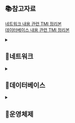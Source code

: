 <h2> 📚참고자료 </h2>

<a href="https://github.com/BACKEND-CS/backend-interview-question/blob/main/TMI/%EB%84%A4%ED%8A%B8%EC%9B%8C%ED%81%AC%20%EC%A7%88%EB%AC%B8%20TMI.md">네트워크 내용 관련 TMI 정리본</a>
<br>
<a href="https://github.com/BACKEND-CS/backend-interview-question/blob/main/TMI/%EB%8D%B0%EC%9D%B4%ED%84%B0%EB%B2%A0%EC%9D%B4%EC%8A%A4%20%EC%A7%88%EB%AC%B8%20TMI.md">데이터베이스 내용 관련 TMI 정리본</a>


<details>
  <summary><h2> 📡네트워크 </h2> </summary>
  
  <details>
  <summary> 웹 통신의 큰 흐름: https://www.google.com/ 을 접속할 때 일어나는 일</summary>
  
    1. 입력한 도메인 주소에 해당하는 서버의 IP주소를 알기 위해 첫번째로 캐싱된 데이터가 있는지 확인한다.
    2. 캐싱된 데이터가 없다면 DNS 서버에서 해당 도메인에 매핑되는 IP 주소가 검색될 때까지 반복적 질의 요청을 진행합니다.
    3. 신뢰할수 있는 연결을 위해 TCP 프로토콜을 이용해 3-way handshake 과정을 진행합니다.
    4. 브라우저가 서버에 HTTP/GET 요청을 보내고, 서버는 해당하는 리소스를 응답하면 브라우저는 리소스를 렌더링해서 클라이언트에게 보여줍니다.
    
  </details>
  
  <details>
  <summary> TCP와 UDP의 차이점에 대해서 설명해보세요.</summary>
  
    - TCP
      1. 가상 회선 방식의 연결 지향형 프로토콜(3/4-way handshake)
      2. 전송 순서 보장
      3. 흐름 제어, 혼잡 제어를 통한 데이터 처리 속도, 패킷 수 조절
      4. 높은 신뢰성 보장
      5. 속도 느림
     
    - UDP
      1. 데이터그램 방식의 비연결형 서비스
      2. 전송 순서 미보장
      3. 데이터 수신 여부 미확인
      4. 신뢰성이 낮음
      5. TCP보다 속도 빠름

  </details>
  
  <details>
  <summary> TCP 3, 4 way handshake에 대해서 설명해보세요.</summary>
  
    TCP 3way handshake는 SYN, ACK 패킷을 주고받으며 가상회선을 수립하는 단계입니다. 
    클라이언트는 서버에 요청을 전송할 수 있는지, 서버는 클라이언트에게 응답을 전송할 수 있는지 확인하는 과정입니다. 
    
    TCP 4way handshake는 ACK, FIN 패킷을 주고받으며, TCP연결을 해제하는 단계입니다.
    단, 서버에서 소켓이 닫혔다고 통지해도 클라이언트 측에서는 일정시간 대기하는데, 혹시나 패킷이 나중에 도착할 수 있기 때문입니다.
    
  </details>
  
  <details>
  <summary> HTTP와 HTTPS의 차이점에 대해서 설명해보세요.</summary>
 
    HTTP와 HTTPS 모두 인터넷 상에서 클라이언트와 서버가 자원을 주고 받을 때 쓰는 통신 규약입니다.
    HTTP 암호화되지 않은 텍스트 교환이고, HTTPS는 TLS/SSL 프로토콜을 사용해 데이터를 암호화하여 통신합니다.

  </details>
  
  <details>
  <summary> SSL Handshake에 대해서 설명해보세요.</summary>
  
    1. 클라이언트는 TCP 3-way handshake를 수행한 이후 데이터 전송합니다.
    2. 서버는 SSL 인증서 보냅니다.
    3. 클라이언트는 받은 SSL 인증서를 인증기관에 검증합니다.
    4. 클라이언트는 서버의 공개키를 얻을 수 있습니다.
    5. 클라이언트가 서버의 공개키로 대칭키를 암호화해서 서버에 보냅니다.
    6. 서버는 이를 개인키로 복호화하고 이후 통신은 공유된 대칭키로 암호화되어 통신합니다.

  </details>
  
  <details>
  <summary> HTTP 메서드와 이것이 하는 역할에 대해서 설명해보세요.</summary>
  
    HTTP 메서드는 클라이언트가 서버에 리소스를 요청할 때 사용하는 방법입니다.
    각 메서드는 서버에서 수행하는 특정 동작을 나타냅니다.
    대표적으로, GET/POST/PUT/DELETE가 있습니다.

    HTTP 메서드는 서버에서 어떤 동작을 수행할지를 결정하여 클라이언트와 서버 간에 명확하고 예측 가능한 상호 작용을 가능하게 합니다.

  </details>
  
  <details>
  <summary> RESTful, REST에 관한 설명</summary>
  
    REST는 각 자원에 대하여 자원의 상태에 대한 정보를 주고받는 개발방식을 말합니다.
    서버의 자원을 어떠한 방식으로 접근하도록 해야 하는지를 구체적으롬 명시한 아키텍쳐 스타일입니다.
    
    이 아키텍쳐 원칙을 잘 준수해서 설계했을 때 RESTful하다고 할 수 있습니다.

  </details>

  <details>
  <summary> OSI 7계층과 존재 이유</summary>
    
    OSI 7계층은 네트워크에서 통신이 일어나는 과정을 7단계로 나눈 것을 말합니다.
    
    통신이 일어나는 과정을 단계별로 파악하기 용이합니다.
    문제가 발생했을 때 다른 단계의 장비/소프트웨어를 건드리지 않고 문제가 발생한 단계에서 해결할 수 있습니다.
    
  </details>
  <details>
  <summary> TCP/IP 4계층</summary>
  
    TCP/IP 4계층은 TCP/IP 프로토콜 통신 과정에 초점을 맞춘 모델입니다.
    OSI 7계층에 비해 간소화된 계층 구조로 네트워크 통신의 효율성을 높이고자 하는데 그 목적이 있습니다.

  </details>
  <details>
  <summary> 웹 서버 소프트웨어(Apache, Nginx)는 OSI 7계층 중 어디서 작동하는지 설명해보세요.</summary>
  
    Web Server는 HTTP 프로토콜을 이용하여 HTML 데이터를 클라이언트에게 제공해주는 서버입니다.

    HTTP 프로토콜이란 OSI 7 계층인 응용 계층에 위치한 프로토콜로서 브라우저(클라이언트)와 서버 사이에 정보를 주고 받기 위한 프로토콜로 사용된다. 

    그렇기 때문에 웹 서버 소프트웨어인 Apache, Nginx는 OSI 7계층 중 응용 계층(Application Layer)에서 작동합니다.

  </details>

</details>

<details>
 <summary><h2> 📳데이터베이스 </h2> </summary>

  <details>
  <summary> 데이터베이스에서 인덱스를 사용하는 이유 및 장단점에 대해 설명해주세요.</summary>
    
    RDBMS에서 데이터 조회 성능 향상을 위해 사용합니다.
    
    장점은 테이블의 레코드를 Full scan하지 않아 검색 속도가 향상됩니다.
    
    단점은 3가지가 있습니다.
    첫 번째로, 조회를 제외한(INSERT, UPDATE, DELETE) 성능에 악영향을 미칩니다.
    두 번째로, 인덱스를 위한 추가 저장 공간이 필요합니다.
    세 번째로, 인덱스를 생성하고 주기적으로 관리할 인력과 시간이 소요됩니다.
     
  </details>
  
  <details>
  <summary> 트랜잭션에 대해서 설명해주세요.</summary>
  
    데이터베이스의 상태를 변화시키는 하나의 논리적인 작업 단위입니다.
    
    하나의 트랜잭션은 여러 개의 연산이 수행될 수 있습니다.
     
  </details>
  
  <details>
  <summary> ACID에 대해서 설명해주세요.</summary>
     
     ACID는 트랜잭션이 안전하게 수행된다는 것을 보장하기 위한 성질로 4가지 특성이 있습니다.
     
     1. 원자성(Atomicity) 
        트랜잭션이 DB에 모두 반영되거나, 중간에 어떤 문제가 발생한다면 전혀 반영되지 않아야 합니다.
        
     2. 일관성(consistency)
        트랜잭션 작업이 완료된 후에도, 데이터베이스의 제약조건이 지켜져야 합니다.
        
     3. 고립성(Isolation)
        둘 이상의 트랜잭션이 실행되고 있을 때, 각각의 트랜잭션은 서로 간섭없이 독립적으로 수행되어야 합니다.
        
     4. 지속성(Durability)
        성공적으로 트랜잭션이 수행되었다면, 그 결과는 데이터베이스에 영구적으로 보존되어야 합니다.
        
  </details>
  
  <details>
  <summary> 트랜잭션 격리 수준(Transaction Isolation Levels)에 대해서 설명해주세요.</summary>
     
     트랜잭션들끼리 일관성 있는 데이터를 얼마나 허용할 것인지 정해놓은 수준을 말합니다.
     
     고립 수준이 높을수록 일관성은 보장되나 그만큼 동시성이 떨어져 성능은 하락합니다.
     
     수준은 총 4단계로, Read Uncommitted, Read Committed, Repeatable Read, Serializable이 있습니다.
     
     이상 현상은 Dirty Read, Non Repeatable Read, Phantom Read가 있습니다.
     
  </details>
  
  <details>
  <summary> 정규화에 대해서 설명해주세요.</summary>
     
     정규화는 관계형 데이터 모델에서 릴레이션의 구조, 스키마를 변경해 가는 과정을 말합니댜.
     
     정규화의 목적
     1. 데이터의 중복을 없애면서 불필요한 데이터를 최소화시킨다.
     2. 무결성을 지키고, 이상 현상을 방지한다.
     3. 테이블 구성을 논리적이고 직관적으로 할 수 있다.
     4. 데이터베이스 구조를 확장에 용이해진다.
     
     
  </details>
  
  <details>
  <summary> JOIN에 대해서 설명해주세요.</summary>
     
      조인은 한 테이블의 primary key로 사용되는 column을 기준으로 두 개의 테이블을 서로 묶어서 하나의 결과를 만들어 내는 것을 말합니다.

    - INNER JOIN(내부 조인)은 두 테이블에 모두 있는 행들만
    - OUTER JOIN(외부 조인)은 기준 테이블에 있는 모든 행들을 가져오고,
    - CROSS JOIN(상호 조인)은 모든 행을 가져옵니다.
    - SELF JOIN(자체 조인)은 자신이 자신과 조인한다는 의미로, 1개의 테이블을 사용합니다.
     
  </details>
  
  <details>
  <summary> RDBMS vs NOSQL에 대해서 설명해주세요.</summary>
     
     RDBMS는 관계형 데이터 베이스로 행과 열로 이루어진 테이블에 데이터를 저장하고, 테이블간의 관계를 만들 수 있습니다. 
     테이블에 정해진 스키마에 따라 데이터를 저장해야 하고, SQL을 사용해 데이터를 다룰 수 있습니다. 
     엄격한 transaction 처리를 필요로 하거나 명확한 데이터 구조를 보장받기를 원할 때 사용하기 좋지만,
     SCALE-UP만 가능해서 비용이 커질수 있습니다.

     NoSQL은 비관계형 데이터 베이스로 정형과 비정형 데이터 모두 (텍스트, 비디오, 오디오, 이미지)를 저장할 수 있습니다. 
     수평확장이 가능하기 때문에 방대한 양의 데이터를 저장해야 하거나
     정확한 데이터 구조를 알 수 없고 데이터가 변경/확장될 수 있는 시스템에 적합합니다.
     
  </details>
  
  <details>
  <summary> Redis에 대해서 간단히 설명해주세요.</summary>
     
     인 메모리 기반의 고성능 key-value 구조의 데이터 스토어입니다. 
     일반적인 데이터베이스는 하드 디스크나 SSD에 저장하는 반면, Redis는 메모리(RAM)에 저장해 디스크 스캐닝 과정이 필요없어 매우 빠릅니다.
     
     대표적인 특징으로는,
     
     1. 휘발성 메모리를 사용하므로(RAM) Snapshot, AOF방식으로 데이터 유실을 방지합니다.
     2. String, Sets, Sorted Sets, Hashes, Lists의 다양한 자료 구조를 지원합니다.
     3. 싱글 스레드로 동작하기 때문에 Thread Safe합니다.
    
  </details>
  
  <details>
  <summary> Redis와 Memcached의 차이에 대해서 설명해주세요.</summary>
     
     1. Memcached는 멀티스레드를 지원해서 멀티 프로세싱이 가능하나, Redis는 싱글 스레드 기반으로 동작합니다.
     2. 데이터 축출 시 Memcached의 경우, LRU(Least Recently Used) 알고리즘만을 채택하고 있지만, Redis는 다양하고 미세한 방법을 제공합니다.
     3. Memcached의 경우 문자열 데이터만 지원하나, Redis는 다양한 데이터 타입을 지원합니다.
     4. Memcached의 경우 데이터를 영속화할 수 있는 기능이 없지만, Redis의 경우 AOF 기반으로 데이터를 영속화할 수 있습니다.
     5. Redis에는 Memcached에는 없는 낙관적 락 기반의 트랜잭션, Replication(데이터 복제), Pub/Sub의 기능을 제공합니다.
     
     트래픽이 몰리는 상황이 자주 발생한다면 멀티 프로세싱 처리가 가능한 Memcached를, 다양한 자료구조가 필요하다면 Redis를 사용하는 것이 좋습니다.
     
  </details>
  
</details>


 <details>
 <summary><h2> 📳운영체제 </h2> </summary>

  <details>
  <summary> Blocking/Non-blocking & Synchronous/Asynchronous</summary>
      
    - Blocking : 호출된 함수가 자신의 작업을 다 마칠 때까지 제어권을 가지고 있고, 호출한 함수는 호출된 함수가 작업을 마무리할 때까지 기다립니다.
    - Non-blocking : 호출된 함수가 작업을 마치지 않아도 제어권을 호출한 함수에게 바로 넘겨주어 호출한 함수도 자신의 작업을 진행할 수 있습니다.
      
      -> 호출된 함수가 호출한 함수에게 제어권을 넘겨주는 유무의 차이
      
    - Synchronous : 요청 순서에 맞게 하나씩 처리하는 것을 말합니다.
    - Asynchronous : 하나의 요청이 끝나기도 전에, 다른 요청을 동시에 처리할 수 있는 것을 말합니다.
     
     -> 즉, 호출된 함수를 호출한 함수가 신경쓰는지, 호출된 함수 스스로 신경쓰는지를 동기/비동기라고 생각하면 된다.
     
  </details>
 </details>


